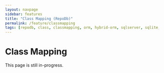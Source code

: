 ```yaml
---
layout: navpage
sidebar: features
title: "Class Mapping (RepoDb)"
permalink: /feature/classmapping
tags: [repodb, class, classmapping, orm, hybrid-orm, sqlserver, sqlite, mysql, postgresql]
---
```


# Class Mapping

This page is still in-progress.